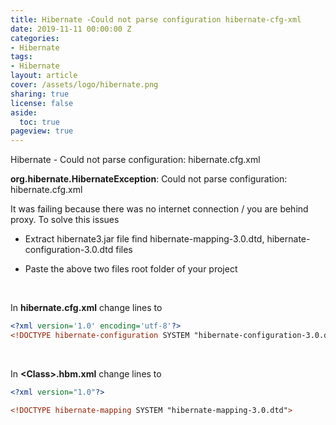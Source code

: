 ```yaml
---
title: Hibernate -Could not parse configuration hibernate-cfg-xml 
date: 2019-11-11 00:00:00 Z
categories:
- Hibernate
tags:
- Hibernate
layout: article
cover: /assets/logo/hibernate.png
sharing: true
license: false
aside:
  toc: true
pageview: true
---
```


Hibernate - Could not parse configuration: hibernate.cfg.xml

**org.hibernate.HibernateException**: Could not parse configuration:
hibernate.cfg.xml

It was failing because there was no internet connection / you are behind proxy.
To solve this issues

-   Extract hibernate3.jar file find hibernate-mapping-3.0.dtd,
    hibernate-configuration-3.0.dtd files

-   Paste the above two files root folder of your project

 

In **hibernate.cfg.xml** change lines to
```xml
<?xml version='1.0' encoding='utf-8'?>
<!DOCTYPE hibernate-configuration SYSTEM "hibernate-configuration-3.0.dtd">
```


 

In **\<Class\>.hbm.xml** change lines to
```xml
<?xml version="1.0"?>

<!DOCTYPE hibernate-mapping SYSTEM "hibernate-mapping-3.0.dtd">
```

